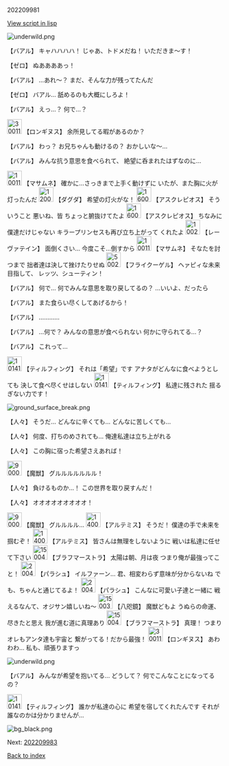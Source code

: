 202209981

[View script in lisp](../scripts/202209981.txt)

![underwild.png](../images/backgrounds/underwild.png)

【バアル】
キャハハハハ！
じゃあ、トドメだね！
いただきま～す！

【ゼロ】
ぬああああっ！

【バアル】
…あれ～？
まだ、そんな力が残ってたんだ

【ゼロ】
バアル…
舐めるのも大概にしろよ！

【バアル】
えっ…？
何で…？

<img src="../images/units/300111.png" alt="300111.png" height="34"/>
【ロンギヌス】
余所見してる暇があるのか？

【バアル】
わっ？
お兄ちゃんも動けるの？
おかしいな～…

【バアル】
みんな抗う意思を食べられて、
絶望に呑まれたはずなのに…

<img src="../images/units/100111.png" alt="100111.png" height="34"/>
【マサムネ】
確かに…さっきまで上手く動けずに
いたが、また胸に火が灯ったんだ

<img src="../images/units/1200641.png" alt="1200641.png" height="34"/>
【ダグダ】
希望の灯火がな！

<img src="../images/units/1600111.png" alt="1600111.png" height="34"/>
【アスクレピオス】
そういうこと
悪いね、皆
ちょっと腑抜けてたよ

<img src="../images/units/1600111.png" alt="1600111.png" height="34"/>
【アスクレピオス】
ちなみに僕達だけじゃない
キラープリンセスも再び立ち上がって
くれたよ

<img src="../images/units/100221.png" alt="100221.png" height="34"/>
【レーヴァテイン】
面倒くさい…
今度こそ…倒すから

<img src="../images/units/100111.png" alt="100111.png" height="34"/>
【マサムネ】
そなたを討つまで
拙者達は決して挫けたりせぬ

<img src="../images/units/500211.png" alt="500211.png" height="34"/>
【フライクーゲル】
ヘァピィな未来目指して、
レッツ、シューティン！

【バアル】
何で…
何でみんな意思を取り戻してるの？
…いいよ、だったら

【バアル】
また食らい尽くしてあげるから！

【バアル】
…………

【バアル】
…何で？
みんなの意思が食べられない
何かに守られてる…？

【バアル】
これって…

<img src="../images/units/101415.png" alt="101415.png" height="34"/>
【ティルフィング】
それは「希望」です
アナタがどんなに食べようとしても
決して食べ尽くせはしない

<img src="../images/units/101415.png" alt="101415.png" height="34"/>
【ティルフィング】
私達に残された
揺るぎない力です！

![ground_surface_break.png](../images/backgrounds/ground_surface_break.png)

【人々】
そうだ…
どんなに辛くても…
どんなに苦しくても…

【人々】
何度、打ちのめされても…
俺達私達は立ち上がれる

【人々】
この胸に宿った希望さえあれば！

<img src="../images/units/900011.png" alt="900011.png" height="34"/>
【魔獣】
グルルルルルルル！

【人々】
負けるものか…！
この世界を取り戻すんだ！

【人々】
オオオオオオオオオ！

<img src="../images/units/900011.png" alt="900011.png" height="34"/>
【魔獣】
グルルルル…

<img src="../images/units/1400131.png" alt="1400131.png" height="34"/>
【アルテミス】
そうだ！
僕達の手で未来を掴むぞ！

<img src="../images/units/1400131.png" alt="1400131.png" height="34"/>
【アルテミス】
皆さんは無理をしないように
戦いは私達に任せて下さい

<img src="../images/units/1500421.png" alt="1500421.png" height="34"/>
【ブラフマーストラ】
太陽は朝、月は夜
つまり俺が最強ってこと！

<img src="../images/units/200411.png" alt="200411.png" height="34"/>
【パラシュ】
イルファーン…
君、相変わらず意味が分からないね
でも、ちゃんと通じてるよ！

<img src="../images/units/200411.png" alt="200411.png" height="34"/>
【パラシュ】
こんなに可愛い子達と一緒に
戦えるなんて、オジサン嬉しいね～

<img src="../images/units/1500331.png" alt="1500331.png" height="34"/>
【八咫鏡】
魔獣どもよ
うぬらの命運、尽きたと思え
我が進む道に真理あり

<img src="../images/units/1500421.png" alt="1500421.png" height="34"/>
【ブラフマーストラ】
真理！
つまりオレもアンタ達も宇宙と
繋がってる！だから最強！

<img src="../images/units/300111.png" alt="300111.png" height="34"/>
【ロンギヌス】
あわわわ…
私も、頑張りますっ

![underwild.png](../images/backgrounds/underwild.png)

【バアル】
みんなが希望を抱いてる…
どうして？
何でこんなことになってるの？

<img src="../images/units/101415.png" alt="101415.png" height="34"/>
【ティルフィング】
誰かが私達の心に
希望を宿してくれたんです
それが誰なのかは分かりませんが…

![bg_black.png](../images/backgrounds/bg_black.png)


Next: [202209983](202209983.md)

[Back to index](index.md)
